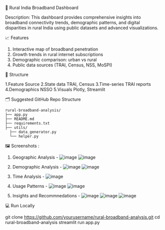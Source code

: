 🚀 Rural India Broadband Dashboard

Description:
This dashboard provides comprehensive insights into broadband connectivity trends, demographic patterns, and digital disparities in rural India using public datasets and advanced visualizations.

📈 Features

1. Interactive map of broadband penetration
2. Growth trends in rural internet subscriptions
3. Demographic comparison: urban vs rural
4. Public data sources (TRAI, Census, NSS, MoSPI)

📁 Structure

1.Feature	Source
2.State data	TRAI, Census
3.Time-series	TRAI reports
4.Demographics	NSSO
5.Visuals	Plotly, Streamlit

🗂️ Suggested GitHub Repo Structure
```
rural-broadband-analysis/
├── app.py
├── README.md
├── requirements.txt
├── utils/
  ├── data_generator.py
  └── helper.py

```
🖼️ Screenshots : 

1. Geographic Analysis - 
   ![image](https://github.com/user-attachments/assets/53254755-3495-483f-9196-c01cadcd3fbf)
   ![image](https://github.com/user-attachments/assets/742b39d8-e1c4-451e-8416-984c6eec2430)

2. Demographic Analysis -
   ![image](https://github.com/user-attachments/assets/8f838769-9c08-46c4-a703-dd94d00a6212)
   ![image](https://github.com/user-attachments/assets/9117952e-992b-4a58-ad91-9607a262ac54)

3. Time Analysis -
   ![image](https://github.com/user-attachments/assets/f22b05c2-c1c4-4acb-91a8-34d3cfa96125)

4. Usage Patterns -
   ![image](https://github.com/user-attachments/assets/4c4cf160-ff6d-4f06-a415-9ff5a751802d)
   ![image](https://github.com/user-attachments/assets/b1eeefdb-f0b9-48ab-901e-3940a761f5ee)

5. Insights and Recommnedations -
   ![image](https://github.com/user-attachments/assets/054838db-8f9c-4c70-b095-f9cce2006d16)
   ![image](https://github.com/user-attachments/assets/e2ec6dda-018d-428f-8909-3c02beca73cb)
   ![image](https://github.com/user-attachments/assets/cd835039-f601-495b-bf57-286c3d1f3979)
   
💻 Run Locally

git clone https://github.com/yourusername/rural-broadband-analysis.git
cd rural-broadband-analysis
streamlit run app.py
